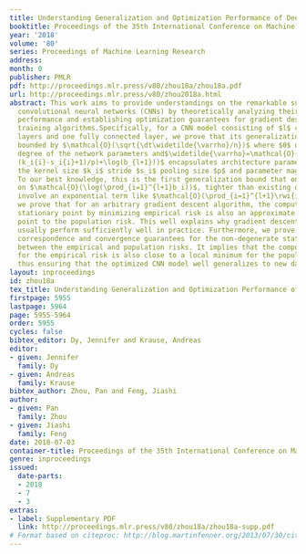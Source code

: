 ```yaml
---
title: Understanding Generalization and Optimization Performance of Deep CNNs
booktitle: Proceedings of the 35th International Conference on Machine Learning
year: '2018'
volume: '80'
series: Proceedings of Machine Learning Research
address: 
month: 0
publisher: PMLR
pdf: http://proceedings.mlr.press/v80/zhou18a/zhou18a.pdf
url: http://proceedings.mlr.press/v80/zhou2018a.html
abstract: This work aims to provide understandings on the remarkable success of deep
  convolutional neural networks (CNNs) by theoretically analyzing their generalization
  performance and establishing optimization guarantees for gradient descent based
  training algorithms.Specifically, for a CNN model consisting of $l$ convolutional
  layers and one fully connected layer, we prove that its generalization error is
  bounded by $\mathcal{O}(\sqrt{\dt\widetilde{\varrho}/n})$ where $θ$ denotes freedom
  degree of the network parameters and$\widetilde{\varrho}=\mathcal{O}(\log(\prod_{i=1}^{l}\rwi{i}
  (k_i{i}-s_i{i}+1)/p)+\log(b_{l+1}))$ encapsulates architecture parameters including
  the kernel size $k_i$ stride $s_i$ pooling size $p$ and parameter magnitude $b_i$
  To our best knowledge, this is the first generalization bound that only depends
  on $\mathcal{O}(\log(\prod_{i=1}^{l+1}b_i))$, tighter than existing ones that all
  involve an exponential term like $\mathcal{O}(\prod_{i=1}^{l+1}\rwi{i})$.Besides,
  we prove that for an arbitrary gradient descent algorithm, the computed approximate
  stationary point by minimizing empirical risk is also an approximate stationary
  point to the population risk. This well explains why gradient descent training algorithms
  usually perform sufficiently well in practice. Furthermore, we prove the one-to-one
  correspondence and convergence guarantees for the non-degenerate stationary points
  between the empirical and population risks. It implies that the computed local minimum
  for the empirical risk is also close to a local minimum for the population risk,
  thus ensuring that the optimized CNN model well generalizes to new data.
layout: inproceedings
id: zhou18a
tex_title: Understanding Generalization and Optimization Performance of Deep {CNN}s
firstpage: 5955
lastpage: 5964
page: 5955-5964
order: 5955
cycles: false
bibtex_editor: Dy, Jennifer and Krause, Andreas
editor:
- given: Jennifer
  family: Dy
- given: Andreas
  family: Krause
bibtex_author: Zhou, Pan and Feng, Jiashi
author:
- given: Pan
  family: Zhou
- given: Jiashi
  family: Feng
date: 2018-07-03
container-title: Proceedings of the 35th International Conference on Machine Learning
genre: inproceedings
issued:
  date-parts:
  - 2018
  - 7
  - 3
extras:
- label: Supplementary PDF
  link: http://proceedings.mlr.press/v80/zhou18a/zhou18a-supp.pdf
# Format based on citeproc: http://blog.martinfenner.org/2013/07/30/citeproc-yaml-for-bibliographies/
---
```

